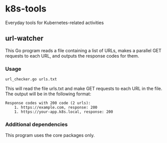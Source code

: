 # k8s-tools

Everyday tools for Kubernetes-related activities

## url-watcher

This Go program reads a file containing a list of URLs, makes a parallel GET requests to each URL, and outputs the response codes for them.

### Usage

    url_checker.go urls.txt

This will read the file urls.txt and make GET requests to each URL in the file. The output will be in the following format:

    Response codes with 200 code (2 urls):
        1. https://example.com, response: 200
        1. https://your-app.k8s.local, response: 200

### Additional dependencies

This program uses the core packages only.
